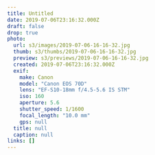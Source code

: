 ```yaml
---
title: Untitled
date: 2019-07-06T23:16:32.000Z
draft: false
drop: true
photo:
  url: s3/images/2019-07-06-16-16-32.jpg
  thumb: s3/thumbs/2019-07-06-16-16-32.jpg
  preview: s3/previews/2019-07-06-16-16-32.jpg
  created: 2019-07-06T23:16:32.000Z
  exif:
    make: Canon
    model: "Canon EOS 70D"
    lens: "EF-S10-18mm f/4.5-5.6 IS STM"
    iso: 160
    aperture: 5.6
    shutter_speed: 1/1600
    focal_length: "10.0 mm"
    gps: null
  title: null
  caption: null
links: []
---
```

